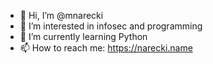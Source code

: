 - 👋 Hi, I’m @mnarecki
- 👀 I’m interested in infosec and programming
- 🌱 I’m currently learning Python
- 📫 How to reach me: https://narecki.name

<!---
mnarecki/mnarecki is a ✨ special ✨ repository because its `README.md` (this file) appears on your GitHub profile.
You can click the Preview link to take a look at your changes.
--->
